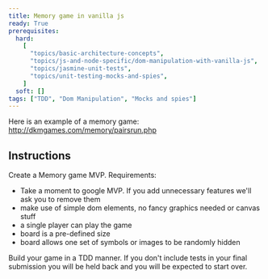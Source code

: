 ```yaml
---
title: Memory game in vanilla js
ready: True
prerequisites:
  hard:
    [
      "topics/basic-architecture-concepts",
      "topics/js-and-node-specific/dom-manipulation-with-vanilla-js",
      "topics/jasmine-unit-tests",
      "topics/unit-testing-mocks-and-spies",
    ]
  soft: []
tags: ["TDD", "Dom Manipulation", "Mocks and spies"]
---
```


Here is an example of a memory game: http://dkmgames.com/memory/pairsrun.php

## Instructions

Create a Memory game MVP. Requirements:

- Take a moment to google MVP. If you add unnecessary features we'll ask you to remove them
- make use of simple dom elements, no fancy graphics needed or canvas stuff
- a single player can play the game
- board is a pre-defined size
- board allows one set of symbols or images to be randomly hidden

Build your game in a TDD manner. If you don't include tests in your final submission you will be held back and you will be expected to start over.
